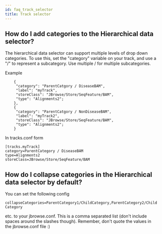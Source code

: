 ```yaml
---
id: faq_track_selector
title: Track selector
---
```


## How do I add categories to the Hierarchical data selector?

The hierarchical data selector can support multiple levels of drop down
categories. To use this, set the "category" variable on your track, and
use a "/" to represent a subcategory. Use multiple / for multiple
subcategories.

Example

```
    {
     "category": "ParentCatgory / DiseaseBAM",
     "label": "myTrack",
     "storeClass": "JBrowse/Store/SeqFeature/BAM",
     "type": "Alignments2";
    },
    {
     "category": "ParentCatgory / NonDiseaseBAM",
     "label": "myTrack2",
     "storeClass": "JBrowse/Store/SeqFeature/BAM",
     "type": "Alignments2";
    }
```

In tracks.conf
form

```
[tracks.myTrack]
category=ParentCategory / DiseaseBAM
type=Alignments2
storeClass=JBrowse/Store/SeqFeature/BAM
```

## How do I collapse categories in the Hierarchical data selector by default?

You can set the following
config

`collapseCategories=ParentCategory1/ChildCategory,ParentCategory2/ChildCategory`

etc. to your jbrowse.conf. This is a comma separated list (don't include
spaces around the slashes though). Remember, don't quote the values in
the jbrowse.conf file :)


